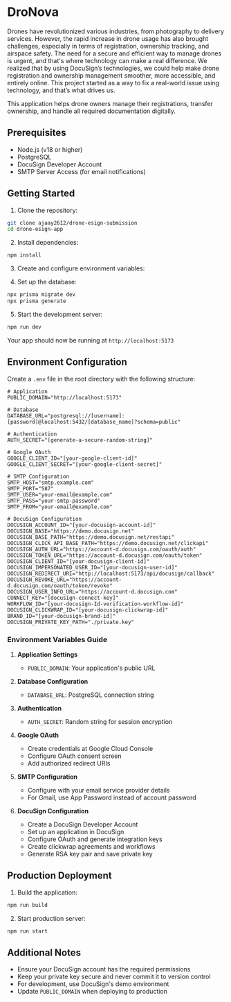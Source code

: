 # DroNova

Drones have revolutionized various industries, from photography to delivery services. However, the rapid increase in drone usage has also brought challenges, especially in terms of registration, ownership tracking, and airspace safety. The need for a secure and efficient way to manage drones is urgent, and that's where technology can make a real difference. We realized that by using DocuSign’s technologies, we could help make drone registration and ownership management smoother, more accessible, and entirely online. This project started as a way to fix a real-world issue using technology, and that’s what drives us.

This application helps drone owners manage their registrations, transfer ownership, and handle all required documentation digitally.

## Prerequisites

- Node.js (v18 or higher)
- PostgreSQL
- DocuSign Developer Account
- SMTP Server Access (for email notifications)

## Getting Started

1. Clone the repository:
```bash
git clone ajaay2612/drone-esign-submission
cd drone-esign-app
```

2. Install dependencies:
```bash
npm install
```

3. Create and configure environment variables:

4. Set up the database:
```bash
npx prisma migrate dev
npx prisma generate
```

5. Start the development server:
```bash
npm run dev
```

Your app should now be running at `http://localhost:5173`

## Environment Configuration

Create a `.env` file in the root directory with the following structure:

```env
# Application
PUBLIC_DOMAIN="http://localhost:5173"

# Database
DATABASE_URL="postgresql://[username]:[password]@localhost:5432/[database_name]?schema=public"

# Authentication
AUTH_SECRET="[generate-a-secure-random-string]"

# Google OAuth
GOOGLE_CLIENT_ID="[your-google-client-id]"
GOOGLE_CLIENT_SECRET="[your-google-client-secret]"

# SMTP Configuration
SMTP_HOST="smtp.example.com"
SMTP_PORT="587"
SMTP_USER="your-email@example.com"
SMTP_PASS="your-smtp-password"
SMTP_FROM="your-email@example.com"

# DocuSign Configuration
DOCUSIGN_ACCOUNT_ID="[your-docusign-account-id]"
DOCUSIGN_BASE="https://demo.docusign.net"
DOCUSIGN_BASE_PATH="https://demo.docusign.net/restapi"
DOCUSIGN_CLICK_API_BASE_PATH="https://demo.docusign.net/clickapi"
DOCUSIGN_AUTH_URL="https://account-d.docusign.com/oauth/auth"
DOCUSIGN_TOKEN_URL="https://account-d.docusign.com/oauth/token"
DOCUSIGN_CLIENT_ID="[your-docusign-client-id]"
DOCUSIGN_IMPERSONATED_USER_ID="[your-docusign-user-id]"
DOCUSIGN_REDIRECT_URI="http://localhost:5173/api/docusign/callback"
DOCUSIGN_REVOKE_URL="https://account-d.docusign.com/oauth/token/revoke"
DOCUSIGN_USER_INFO_URL="https://account-d.docusign.com"
CONNECT_KEY="[docusign-connect-key]"
WORKFLOW_ID="[your-docusign-Id-verification-workflow-id]"
DOCUSIGN_CLICKWRAP_ID="[your-docusign-clickwrap-id]"
BRAND_ID="[your-docusign-brand-id]"
DOCUSIGN_PRIVATE_KEY_PATH="./private.key"
```

### Environment Variables Guide

1. **Application Settings**
   - `PUBLIC_DOMAIN`: Your application's public URL

2. **Database Configuration**
   - `DATABASE_URL`: PostgreSQL connection string
   
3. **Authentication**
   - `AUTH_SECRET`: Random string for session encryption
   
4. **Google OAuth**
   - Create credentials at Google Cloud Console
   - Configure OAuth consent screen
   - Add authorized redirect URIs

5. **SMTP Configuration**
   - Configure with your email service provider details
   - For Gmail, use App Password instead of account password

6. **DocuSign Configuration**
   - Create a DocuSign Developer Account
   - Set up an application in DocuSign
   - Configure OAuth and generate integration keys
   - Create clickwrap agreements and workflows
   - Generate RSA key pair and save private key

## Production Deployment

1. Build the application:
```bash
npm run build
```

2. Start production server:
```bash
npm run start
```

## Additional Notes

- Ensure your DocuSign account has the required permissions
- Keep your private key secure and never commit it to version control
- For development, use DocuSign's demo environment
- Update `PUBLIC_DOMAIN` when deploying to production
